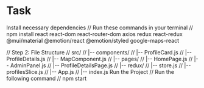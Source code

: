 # Task
Install necessary dependencies
// Run these commands in your terminal
// npm install react react-dom react-router-dom axios redux react-redux @mui/material @emotion/react @emotion/styled google-maps-react

// Step 2: File Structure
// src/
//   |-- components/
//         |-- ProfileCard.js
//         |-- ProfileDetails.js
//         |-- MapComponent.js
//   |-- pages/
//         |-- HomePage.js
//         |-- AdminPanel.js
//         |-- ProfileDetailsPage.js
//   |-- redux/
//         |-- store.js
//         |-- profilesSlice.js
//   |-- App.js
//   |-- index.js
Run the Project
// Run the following command
// npm start

